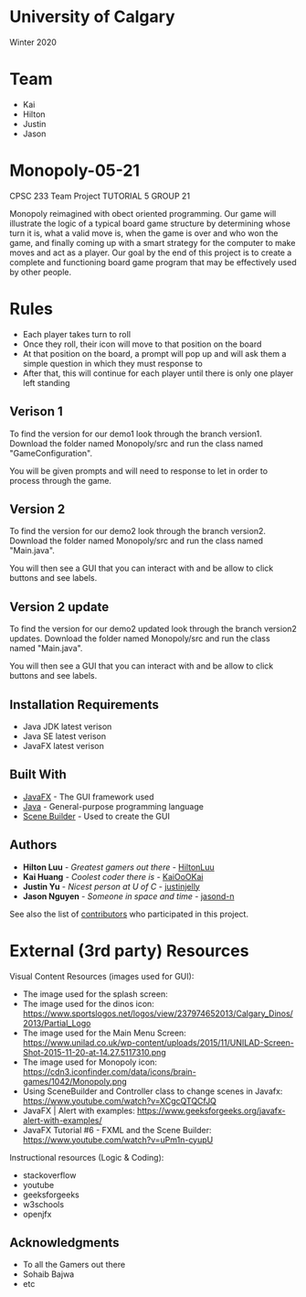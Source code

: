 # University of Calgary

Winter 2020

# Team

* Kai
* Hilton
* Justin
* Jason
  
# Monopoly-05-21

CPSC 233 Team Project
TUTORIAL 5 GROUP 21 

Monopoly reimagined with obect oriented programming.
Our game will illustrate the logic of a typical board game structure by determining whose turn it is, what a valid move is, when the game is over and who won the game, and finally coming up with a smart strategy for the computer to make moves and act as a player. Our goal by the end of this project is to create a complete and functioning board game program that may be effectively used by other people.

# Rules

- Each player takes turn to roll
- Once they roll, their icon will move to that position on the board
- At that position on the board, a prompt will pop up and will ask them a simple question in which they must response to
- After that, this will continue for each player until there is only one player left standing

## Verison 1

To find the version for our demo1 look through the branch version1. Download the folder named Monopoly/src and run the class named "GameConfiguration".

You will be given prompts and will need to response to let in order to process through the game.

## Version 2

To find the version for our demo2 look through the branch version2. Download the folder named Monopoly/src and run the class named "Main.java".

You will then see a GUI that you can interact with and be allow to click buttons and see labels.

## Version 2 update

To find the version for our demo2 updated look through the branch version2 updates. Download the folder named Monopoly/src and run the class named "Main.java".

You will then see a GUI that you can interact with and be allow to click buttons and see labels.

## Installation Requirements

* Java JDK latest verison
* Java SE latest verison
* JavaFX latest verison

## Built With

* [JavaFX](https://docs.oracle.com/javase/8/javafx/api/toc.htm) - The GUI framework used
* [Java](https://docs.oracle.com/javase/8/docs/) - General-purpose programming language
* [Scene Builder](https://gluonhq.com/products/scene-builder/) - Used to create the GUI

## Authors

* **Hilton Luu** - *Greatest gamers out there* - [HiltonLuu](https://github.com/HiltonLuu)
* **Kai Huang** - *Coolest coder there is* - [KaiOoOKai](https://github.com/KaiOoOKai)
* **Justin Yu** - *Nicest person at U of C* - [justinjelly](https://github.com/justinjelly)
* **Jason Nguyen** - *Someone in space and time* - [jasond-n](https://github.com/jasond-n)

See also the list of [contributors](https://github.com/jasond-n/Monopoly-05-21/contributors) who participated in this project.

# External (3rd party) Resources

Visual Content Resources (images used for GUI):
- The image used for the splash screen: 
- The image used for the dinos icon: https://www.sportslogos.net/logos/view/237974652013/Calgary_Dinos/2013/Partial_Logo
- The image used for the Main Menu Screen: https://www.unilad.co.uk/wp-content/uploads/2015/11/UNILAD-Screen-Shot-2015-11-20-at-14.27.5117310.png
- The image used for Monopoly icon: https://cdn3.iconfinder.com/data/icons/brain-games/1042/Monopoly.png
- Using SceneBuilder and Controller class to change scenes in Javafx: https://www.youtube.com/watch?v=XCgcQTQCfJQ
- JavaFX | Alert with examples: https://www.geeksforgeeks.org/javafx-alert-with-examples/
- JavaFX Tutorial #6 - FXML and the Scene Builder: https://www.youtube.com/watch?v=uPm1n-cyupU

Instructional resources (Logic & Coding):
- stackoverflow
- youtube
- geeksforgeeks
- w3schools
- openjfx

## Acknowledgments

* To all the Gamers out there
* Sohaib Bajwa
* etc
